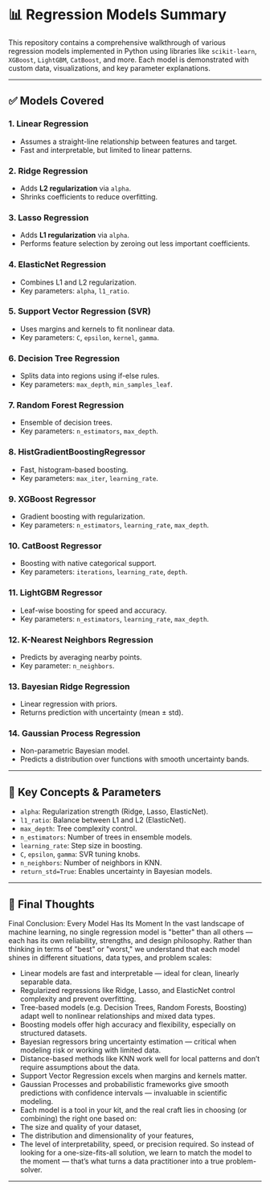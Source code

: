# 📊 Regression Models Summary

This repository contains a comprehensive walkthrough of various regression models implemented in Python using libraries like `scikit-learn`, `XGBoost`, `LightGBM`, `CatBoost`, and more. Each model is demonstrated with custom data, visualizations, and key parameter explanations.

---

## ✅ Models Covered

### 1. Linear Regression
- Assumes a straight-line relationship between features and target.
- Fast and interpretable, but limited to linear patterns.

### 2. Ridge Regression
- Adds **L2 regularization** via `alpha`.
- Shrinks coefficients to reduce overfitting.

### 3. Lasso Regression
- Adds **L1 regularization** via `alpha`.
- Performs feature selection by zeroing out less important coefficients.

### 4. ElasticNet Regression
- Combines L1 and L2 regularization.
- Key parameters: `alpha`, `l1_ratio`.

### 5. Support Vector Regression (SVR)
- Uses margins and kernels to fit nonlinear data.
- Key parameters: `C`, `epsilon`, `kernel`, `gamma`.

### 6. Decision Tree Regression
- Splits data into regions using if-else rules.
- Key parameters: `max_depth`, `min_samples_leaf`.

### 7. Random Forest Regression
- Ensemble of decision trees.
- Key parameters: `n_estimators`, `max_depth`.

### 8. HistGradientBoostingRegressor
- Fast, histogram-based boosting.
- Key parameters: `max_iter`, `learning_rate`.

### 9. XGBoost Regressor
- Gradient boosting with regularization.
- Key parameters: `n_estimators`, `learning_rate`, `max_depth`.

### 10. CatBoost Regressor
- Boosting with native categorical support.
- Key parameters: `iterations`, `learning_rate`, `depth`.

### 11. LightGBM Regressor
- Leaf-wise boosting for speed and accuracy.
- Key parameters: `n_estimators`, `learning_rate`, `max_depth`.

### 12. K-Nearest Neighbors Regression
- Predicts by averaging nearby points.
- Key parameter: `n_neighbors`.

### 13. Bayesian Ridge Regression
- Linear regression with priors.
- Returns prediction with uncertainty (mean ± std).

### 14. Gaussian Process Regression
- Non-parametric Bayesian model.
- Predicts a distribution over functions with smooth uncertainty bands.

---

## 🧠 Key Concepts & Parameters

- `alpha`: Regularization strength (Ridge, Lasso, ElasticNet).
- `l1_ratio`: Balance between L1 and L2 (ElasticNet).
- `max_depth`: Tree complexity control.
- `n_estimators`: Number of trees in ensemble models.
- `learning_rate`: Step size in boosting.
- `C`, `epsilon`, `gamma`: SVR tuning knobs.
- `n_neighbors`: Number of neighbors in KNN.
- `return_std=True`: Enables uncertainty in Bayesian models.

---

## 🧾 Final Thoughts

Final Conclusion: Every Model Has Its Moment
In the vast landscape of machine learning, no single regression model is "better" than all others — each has its own reliability, strengths, and design philosophy. Rather than thinking in terms of "best" or "worst," we understand that each model shines in different situations, data types, and problem scales:
- Linear models are fast and interpretable — ideal for clean, linearly separable data.
- Regularized regressions like Ridge, Lasso, and ElasticNet control complexity and prevent overfitting.
- Tree-based models (e.g. Decision Trees, Random Forests, Boosting) adapt well to nonlinear relationships and mixed data types.
- Boosting models offer high accuracy and flexibility, especially on structured datasets.
- Bayesian regressors bring uncertainty estimation — critical when modeling risk or working with limited data.
- Distance-based methods like KNN work well for local patterns and don’t require assumptions about the data.
- Support Vector Regression excels when margins and kernels matter.
- Gaussian Processes and probabilistic frameworks give smooth predictions with confidence intervals — invaluable in scientific modeling.
- Each model is a tool in your kit, and the real craft lies in choosing (or combining) the right one based on:
- The size and quality of your dataset,
- The distribution and dimensionality of your features,
- The level of interpretability, speed, or precision required.
So instead of looking for a one-size-fits-all solution, we learn to match the model to the moment — that’s what turns a data practitioner into a true problem-solver.



---
